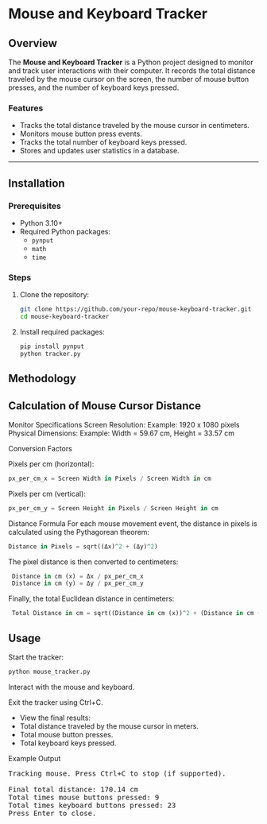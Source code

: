 # Mouse and Keyboard Tracker

## Overview
The **Mouse and Keyboard Tracker** is a Python project designed to monitor and track user interactions with their computer. It records the total distance traveled by the mouse cursor on the screen, the number of mouse button presses, and the number of keyboard keys pressed.

### Features
- Tracks the total distance traveled by the mouse cursor in centimeters.
- Monitors mouse button press events.
- Tracks the total number of keyboard keys pressed.
- Stores and updates user statistics in a database.

---

## Installation

### Prerequisites
- Python 3.10+
- Required Python packages:
  - `pynput`
  - `math`
  - `time`


### Steps
1. Clone the repository:
   ```bash
   git clone https://github.com/your-repo/mouse-keyboard-tracker.git
   cd mouse-keyboard-tracker
2. Install required packages:
   ```bash
   pip install pynput
   python tracker.py
## Methodology
## Calculation of Mouse Cursor Distance
Monitor Specifications
Screen Resolution:
Example: 1920 x 1080 pixels
Physical Dimensions:
Example: Width = 59.67 cm, Height = 33.57 cm

Conversion Factors

Pixels per cm (horizontal):
   ```python
   px_per_cm_x = Screen Width in Pixels / Screen Width in cm
   ```
Pixels per cm (vertical):
   ```python
   px_per_cm_y = Screen Height in Pixels / Screen Height in cm
   ```

Distance Formula
For each mouse movement event, the distance in pixels is calculated using the Pythagorean theorem:
   ```python
   Distance in Pixels = sqrt((Δx)^2 + (Δy)^2)
   ```
The pixel distance is then converted to centimeters:
   ```python
    Distance in cm (x) = Δx / px_per_cm_x
    Distance in cm (y) = Δy / px_per_cm_y
   ```

Finally, the total Euclidean distance in centimeters:
   ```python
    Total Distance in cm = sqrt((Distance in cm (x))^2 + (Distance in cm (y))^2)
   ```

## Usage
Start the tracker:
   ```python
   python mouse_tracker.py
   ```
Interact with the mouse and keyboard.

Exit the tracker using Ctrl+C.
 - View the final results:
 - Total distance traveled by the mouse cursor in meters.
 - Total mouse button presses.
 - Total keyboard keys pressed.

Example Output

<pre>
Tracking mouse. Press Ctrl+C to stop (if supported).

Final total distance: 170.14 cm
Total times mouse buttons pressed: 9
Total times keyboard buttons pressed: 23
Press Enter to close.
</pre>


